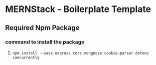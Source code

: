 # MERNStack - Boilerplate Template

## Required Npm Package

### command to install the package

1. `npm install --save express cors mongoose cookie-parser dotenv concurrently`